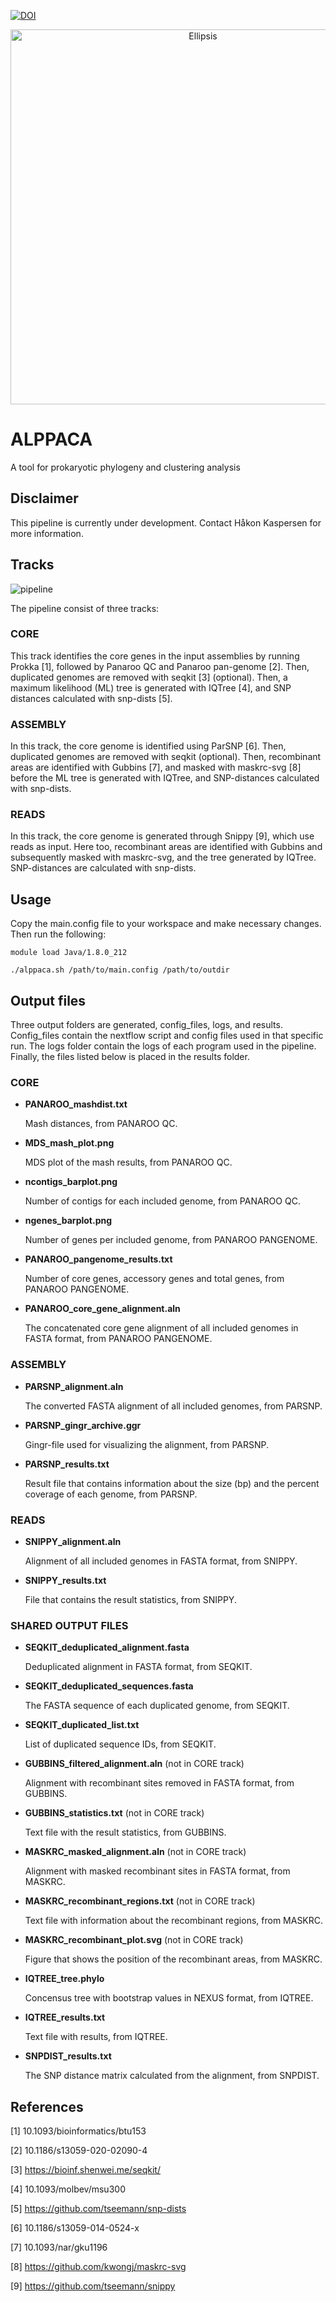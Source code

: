 [![DOI](https://zenodo.org/badge/287467158.svg)](https://zenodo.org/badge/latestdoi/287467158)

<p align="center"><img src="logo.png" alt="Ellipsis" width="600"></p>

# ALPPACA
A tool for prokaryotic phylogeny and clustering analysis

## Disclaimer
This pipeline is currently under development. Contact Håkon Kaspersen for more information.

## Tracks

![pipeline](pipeline.png)

The pipeline consist of three tracks:

### CORE
This track identifies the core genes in the input assemblies by running Prokka [1],
followed by Panaroo QC and Panaroo pan-genome [2]. Then, duplicated genomes are removed with seqkit [3] (optional).
Then, a maximum likelihood (ML) tree is generated with IQTree [4], and SNP distances calculated with snp-dists [5].

### ASSEMBLY
In this track, the core genome is identified using ParSNP [6]. Then, duplicated genomes are removed with seqkit (optional).
Then, recombinant areas are identified with Gubbins [7], and masked with maskrc-svg [8] before the ML tree is generated 
with IQTree, and SNP-distances calculated with snp-dists. 

### READS
In this track, the core genome is generated through Snippy [9], which use reads
as input. Here too, recombinant areas are identified with Gubbins and subsequently masked with maskrc-svg,
and the tree generated by IQTree. SNP-distances are calculated with snp-dists.

## Usage
Copy the main.config file to your workspace and make necessary changes.
Then run the following:

```
module load Java/1.8.0_212

./alppaca.sh /path/to/main.config /path/to/outdir
```

## Output files
Three output folders are generated, config_files, logs, and results.
Config_files contain the nextflow script and config files used in that specific run. The logs folder contain the logs of each program used in the pipeline. Finally, the files listed below is placed in the results folder.

### CORE

- **PANAROO_mashdist.txt**

   Mash distances, from PANAROO QC.

- **MDS_mash_plot.png**

   MDS plot of the mash results, from PANAROO QC. 

- **ncontigs_barplot.png**

   Number of contigs for each included genome, from PANAROO QC.

- **ngenes_barplot.png**

   Number of genes per included genome, from PANAROO PANGENOME.

- **PANAROO_pangenome_results.txt**

   Number of core genes, accessory genes and total genes, from PANAROO PANGENOME.

- **PANAROO_core_gene_alignment.aln**

   The concatenated core gene alignment of all included genomes in FASTA format, from PANAROO PANGENOME.

### ASSEMBLY

- **PARSNP_alignment.aln**

   The converted FASTA alignment of all included genomes, from PARSNP.

- **PARSNP_gingr_archive.ggr**

   Gingr-file used for visualizing the alignment, from PARSNP.

- **PARSNP_results.txt**

   Result file that contains information about the size (bp) and the percent coverage of each genome, from PARSNP. 

### READS

- **SNIPPY_alignment.aln**

   Alignment of all included genomes in FASTA format, from SNIPPY.

- **SNIPPY_results.txt**

   File that contains the result statistics, from SNIPPY.

### SHARED OUTPUT FILES
- **SEQKIT_deduplicated_alignment.fasta**

   Deduplicated alignment in FASTA format, from SEQKIT.

- **SEQKIT_deduplicated_sequences.fasta**

   The FASTA sequence of each duplicated genome, from SEQKIT.

- **SEQKIT_duplicated_list.txt**

   List of duplicated sequence IDs, from SEQKIT.

- **GUBBINS_filtered_alignment.aln** (not in CORE track)

   Alignment with recombinant sites removed in FASTA format, from GUBBINS. 

- **GUBBINS_statistics.txt** (not in CORE track)

   Text file with the result statistics, from GUBBINS.

- **MASKRC_masked_alignment.aln** (not in CORE track)

   Alignment with masked recombinant sites in FASTA format, from MASKRC.

- **MASKRC_recombinant_regions.txt** (not in CORE track)

   Text file with information about the recombinant regions, from MASKRC.

- **MASKRC_recombinant_plot.svg** (not in CORE track)

   Figure that shows the position of the recombinant areas, from MASKRC.

- **IQTREE_tree.phylo**

   Concensus tree with bootstrap values in NEXUS format, from IQTREE.

- **IQTREE_results.txt**

   Text file with results, from IQTREE.

- **SNPDIST_results.txt**

   The SNP distance matrix calculated from the alignment, from SNPDIST.


## References
[1] 10.1093/bioinformatics/btu153

[2] 10.1186/s13059-020-02090-4

[3] https://bioinf.shenwei.me/seqkit/

[4] 10.1093/molbev/msu300

[5] https://github.com/tseemann/snp-dists

[6] 10.1186/s13059-014-0524-x

[7] 10.1093/nar/gku1196

[8] https://github.com/kwongj/maskrc-svg

[9] https://github.com/tseemann/snippy




